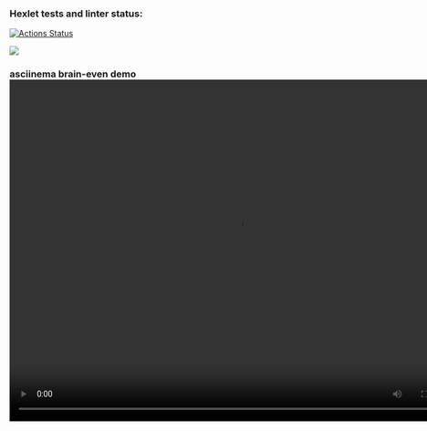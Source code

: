### Hexlet tests and linter status:
[![Actions Status](https://github.com/hikarinakano/frontend-project-44/workflows/hexlet-check/badge.svg)](https://github.com/hikarinakano/frontend-project-44/actions)

<a href="https://codeclimate.com/github/hikarinakano/frontend-project-44/maintainability"><img src="https://api.codeclimate.com/v1/badges/e103aa8a04a17bc1fd24/maintainability" /></a>
<h3>asciinema brain-even demo</h>

<video width="800" height="600"  controls>
   <source src= "https://asciinema.org/a/530206" type="video/mp4">
</video>
